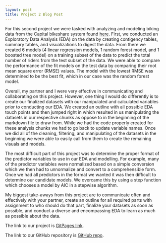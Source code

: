 ```yaml
---
layout: post
title: Project 2 Blog Post
---
```


For this second project we were tasked with analyzing and modeling biking data from the Capital bikeshare system found [here](https://archive.ics.uci.edu/ml/datasets/Bike+Sharing+Dataset). First, we conducted an Exploratory Data Analysis (EDA) on the data by creating contigency tables, summary tables, and visualizations to digest the data. From there we created 6 models (4 linear regression models, 1 random forest model, and 1 boosted tree model) on a training subset of the data to predict the total number of riders from the test subset of the data. We were able to compare the performance of the fit models on the test data by comparing their root mean square error (RMSE) values. The model with the lowest RMSE was determined to be the best fit, which in our case was the random forest model.

Overall, my partner and I were very effective in communicating and collaborating on this project. However, one thing I would do differently is to create our finalized datasets with our manipulated and calculated variables prior to conducting our EDA. We created an outline with all possible EDA touch points and then jumped right in which resulted in us manipulating the datasets in our respective chunks as oppose to in the beginning of the markdown file to draw from. While we had the code properly created for these analysis chunks we had to go back to update variable names. Once we did all of the cleaning, filtering, and manipulating of the datasets in the beginning we were able to easily call from them to create the remaining visuals and models.

The most difficult part of this project was to determine the proper format of the predictor variables to use in our EDA and modelling. For example, many of the predictor variables were normalized based on a simple conversion which we then had to unnormalize and convert to a comprehensible form. Once we had all predictors in the format we wanted it was then difficult to determine our candidate models. We overcame this by using a step function which chooses a model by AIC in a stepwise algorithm.

My biggest take-aways from this project are to communicate often and effectively with your partner, create an outline for all required parts with assignment to who should do that part, finalize your datasets as soon as possible, and conduct a diverse and encompassing EDA to learn as much as possible about the data.

The link to our project is [GitPages link](https://tylerapollard.github.io/ST558-Project-2/).

The link to our GitHub repository is [GitHub repo](https://github.com/TylerAPollard/ST558-Project-2).

